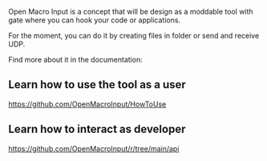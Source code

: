 Open Macro Input is a concept that will be design as a moddable tool with gate where you can hook your code or applications. 
  
For the moment, you can do it by creating files in folder or send and receive UDP.

Find more about it in the documentation:


## Learn how to use the tool as a user

https://github.com/OpenMacroInput/HowToUse

## Learn how to interact as developer

https://github.com/OpenMacroInput/r/tree/main/api
